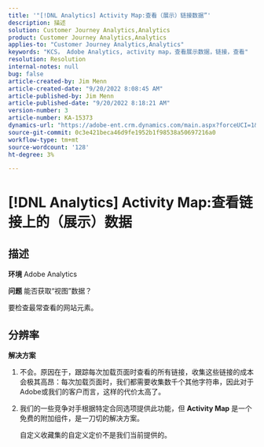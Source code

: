 ```yaml
---
title: '"[!DNL Analytics] Activity Map:查看（展示）链接数据”'
description: 描述
solution: Customer Journey Analytics,Analytics
product: Customer Journey Analytics,Analytics
applies-to: "Customer Journey Analytics,Analytics"
keywords: "KCS， Adobe Analytics, activity map，查看展示数据，链接，查看"
resolution: Resolution
internal-notes: null
bug: false
article-created-by: Jim Menn
article-created-date: "9/20/2022 8:08:45 AM"
article-published-by: Jim Menn
article-published-date: "9/20/2022 8:18:21 AM"
version-number: 3
article-number: KA-15373
dynamics-url: "https://adobe-ent.crm.dynamics.com/main.aspx?forceUCI=1&pagetype=entityrecord&etn=knowledgearticle&id=80e75a6f-bb38-ed11-9db1-0022480866ad"
source-git-commit: 0c3e421beca46d9fe1952b1f98538a50697216a0
workflow-type: tm+mt
source-wordcount: '128'
ht-degree: 3%

---
```


# [!DNL Analytics] Activity Map:查看链接上的（展示）数据

## 描述


<b>环境</b>
Adobe Analytics

<b>问题</b>
能否获取“视图”数据？

要检查最常查看的网站元素。


## 分辨率


<b>解决方案</b>

1. 不会。原因在于，跟踪每次加载页面时查看的所有链接，收集这些链接的成本会极其高昂：每次加载页面时，我们都需要收集数千个其他字符串，因此对于Adobe或我们的客户而言，这样的代价太高了。
2. 我们的一些竞争对手根据特定合同选项提供此功能，但 <b>Activity Map</b> 是一个免费的附加组件，是一刀切的解决方案。

   自定义收藏集的自定义定价不是我们当前提供的。

